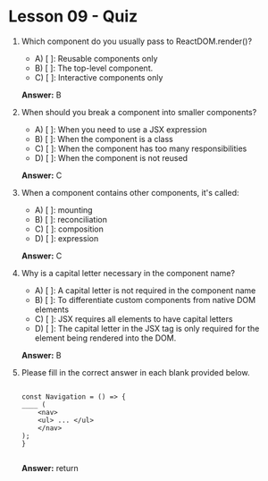 # Lesson 09 - Quiz


1. Which component do you usually pass to ReactDOM.render()?

    - A) [ ]: Reusable components only
    - B) [ ]: The top-level component.
    - C) [ ]: Interactive components only


    **Answer:** B

2. When should you break a component into smaller components?

    - A) [ ]: When you need to use a JSX expression
    - B) [ ]: When the component is a class
    - C) [ ]: When the component has too many responsibilities
    - D) [ ]: When the component is not reused

    **Answer:** C

3. When a component contains other components, it's called:

    - A) [ ]: mounting
    - B) [ ]: reconciliation
    - C) [ ]: composition
    - D) [ ]: expression

    **Answer:** C

4. Why is a capital letter necessary in the component name?

    - A) [ ]: A capital letter is not required in the component name
    - B) [ ]: To differentiate custom components from native DOM elements
    - C) [ ]: JSX requires all elements to have capital letters
    - D) [ ]: The capital letter in the JSX tag is only required for the element being rendered into the DOM.

    **Answer:** B

5. Please fill in the correct answer in each blank provided below.

    ```

    const Navigation = () => {
    ____ (
        <nav>
        <ul> ... </ul>
        </nav>
    );
    }


    ```

    **Answer:** return